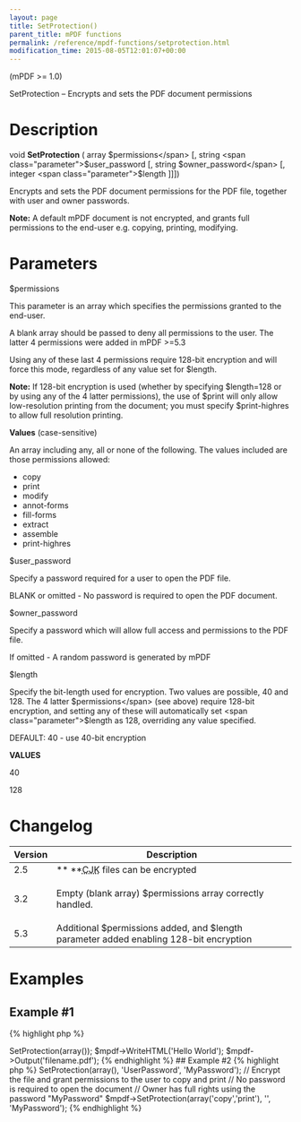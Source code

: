 ```yaml
---
layout: page
title: SetProtection()
parent_title: mPDF functions
permalink: /reference/mpdf-functions/setprotection.html
modification_time: 2015-08-05T12:01:07+00:00
---
```


(mPDF >= 1.0)

SetProtection – Encrypts and sets the PDF document permissions

# Description

void **SetProtection** ( array <span class="parameter">$permissions</span>
[, string <span class="parameter">$user_password</span>
[, string <span class="parameter">$owner_password</span>
[, integer <span class="parameter">$length</span>
]]])

Encrypts and sets the PDF document permissions for the PDF file, together with user and owner passwords.

<div class="alert alert-info" role="alert">
	<strong>Note:</strong> A default mPDF document is not encrypted, and grants full permissions to the end-user e.g.
	copying, printing, modifying.
</div>

# Parameters

<span class="parameter">$permissions</span>

This parameter is an array which specifies the permissions granted to the end-user.

A blank array should be passed to deny all permissions to the user. The latter 4 permissions were added in mPDF >=5.3 

Using any of these last 4 permissions require 128-bit encryption and will force this mode, regardless of any value set
for <span class="parameter">$length</span>.

<div class="alert alert-info" role="alert">
	<strong>Note:</strong> If 128-bit encryption is used (whether by specifying
	<span class="parameter">$length</span>=128 or by using any of the 4 latter permissions), the use of
	<span class="parameter">$print</span> will only allow low-resolution printing from the document; you must
	specify <span class="parameter">$print-highres</span> to allow full resolution printing.
</div>

**Values** (case-sensitive)

An array including any, all or none of the following. The values included are those permissions allowed:

- copy
- print
- modify
- annot-forms
- fill-forms
- extract
- assemble
- print-highres

<span class="parameter">$user_password</span>

Specify a password required for a user to open the PDF file.

<span class="smallblock">BLANK</span> or omitted - No password is required to open the PDF document.

<span class="parameter">$owner_password</span>

Specify a password which will allow full access and permissions to the PDF file.

If omitted - A random password is generated by mPDF

<span class="parameter">$length</span>

Specify the bit-length used for encryption. Two values are possible, 40 and 128. The 4 latter
<span class="parameter">$permissions</span> (see above) require 128-bit encryption, and setting any of these will
automatically set <span class="parameter">$length</span> as 128, overriding any value specified.

<span class="smallblock">DEFAULT</span>: 40 - use 40-bit encryption

**VALUES**

40

128

# Changelog

<table class="table"> <thead>
<tr> <th>Version</th><th>Description</th> </tr>
</thead> <tbody>
<tr>
<td>2.5</td>
<td>** **<acronym title="Chinese-Japanese-Korean languages">CJK</acronym> files can be encrypted</td>
</tr>
<tr>
<td>3.2</td>
<td>

Empty (blank array) <span class="parameter">$permissions</span> array correctly handled.

</td>
</tr>
<tr>
<td>5.3</td>
<td>Additional <span class="parameter">$permissions</span> added, and <span class="parameter">$length</span> parameter added enabling 128-bit encryption</td>
</tr>
</tbody> </table>

# Examples

## Example #1

{% highlight php %}
<?php

$mpdf = new \Mpdf\Mpdf();

// Encrypt the file and grant no permissions to the user to copy, print etc.

// The user will be able to open the file as no password is specified

// Owner cannot access full rights because no owner_password was set

$mpdf->SetProtection(array());

$mpdf->WriteHTML('Hello World');

$mpdf->Output('filename.pdf');
{% endhighlight %}

## Example #2

{% highlight php %}
<?php

// Encrypt the file and grant no permissions to the user
// The user will need to use "UserPassword" to open the file
// Owner has full rights using the password "MyPassword"
$mpdf->SetProtection(array(), 'UserPassword', 'MyPassword');

// Encrypt the file and grant permissions to the user to copy and print
// No password is required to open the document
// Owner has full rights using the password "MyPassword"
$mpdf->SetProtection(array('copy','print'), '', 'MyPassword');
{% endhighlight %}

